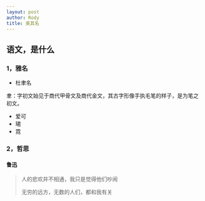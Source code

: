 ```yaml
---
layout: post
author: Rody
title: 美其名
---
```


## 语文，是什么

### 1，雅名

- 杜聿名

聿：字初文始见于商代甲骨文及商代金文，其古字形像手执毛笔的样子，是为笔之初文。

- 爱可
- 珺
- 霓

### 2，哲思

#### 鲁迅

> 人的悲欢并不相通，我只是觉得他们吵闹
>
> 无穷的远方，无数的人们，都和我有关